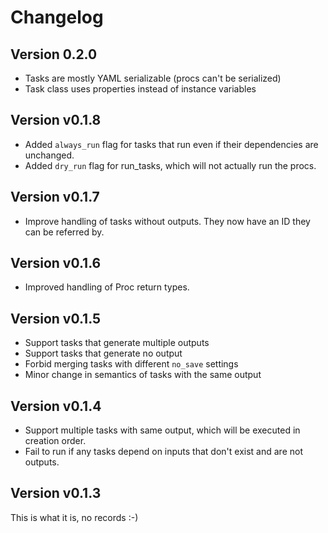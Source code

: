 # Changelog

## Version 0.2.0

* Tasks are mostly YAML serializable (procs can't be serialized)
* Task class uses properties instead of instance variables

## Version v0.1.8

* Added `always_run` flag for tasks that run even if their dependencies
  are unchanged.
* Added `dry_run` flag for run_tasks, which will not actually run the
  procs.

## Version v0.1.7

* Improve handling of tasks without outputs.
  They now have an ID they can be referred by.

## Version v0.1.6

* Improved handling of Proc return types.

## Version v0.1.5

* Support tasks that generate multiple outputs
* Support tasks that generate no output
* Forbid merging tasks with different `no_save` settings
* Minor change in semantics of tasks with the same output

## Version v0.1.4

* Support multiple tasks with same output, which will be executed in creation order.
* Fail to run if any tasks depend on inputs that don't exist and are not outputs.

## Version v0.1.3

This is what it is, no records :-)
